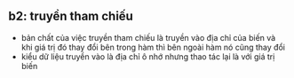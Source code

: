 ## b2: truyền tham chiếu
- bản chất của việc truyền tham chiếu là truyền vào địa chỉ của biến và khi giá trị đó thay đổi bên trong hàm thì bên ngoài hàm nó cũng thay đổi 
- kiểu dữ liệu truyền vào là địa chỉ ô nhớ nhưng thao tác lại là với giá trị biến 
